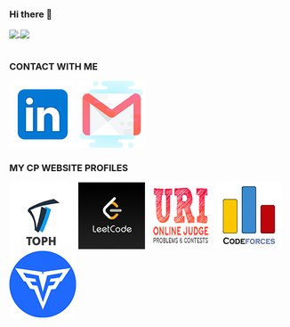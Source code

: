 ### Hi there 👋

<!--
**novojitdas/novojitdas** is a ✨ _special_ ✨ repository because its `README.md` (this file) appears on your GitHub profile.

Here are some ideas to get you started:

- 🔭 I’m currently working on ...
- 🌱 I’m currently learning ...
- 👯 I’m looking to collaborate on ...
- 🤔 I’m looking for help with ...
- 💬 Ask me about ...
- 📫 How to reach me: ...
- 😄 Pronouns: ...
- ⚡ Fun fact: ...
-->


<a href="https://github.com/anuraghazra/github-readme-stats">
  <img align="center" src="https://github-readme-stats.vercel.app/api?username=novojitdas&show_icons=true&theme=chartreuse-dark" />
</a>
<a href="https://github.com/anuraghazra/convoychat">
  <img align="center" src="https://github-readme-stats.vercel.app/api/top-langs/?username=novojitdas&hide=php,html&show_icons=true&theme=chartreuse-dark" />
</a>

#

### CONTACT WITH ME

[![LINKEDIN](icons/linkedin.png)](https://www.linkedin.com/in/novojit-das-346843153/)
[![GMAIL](icons/gmail.png)](mailto:novojitdas@gmail.com)

### MY CP WEBSITE PROFILES
[![TOPH](icons/toph.png)](https://toph.co/u/novojit)
[![LeetCode](icons/leetcode.png)](https://toph.co/u/novojit)
[![URI](icons/uri.png)](https://toph.co/u/novojit)
[![CF](icons/cf.png)](https://toph.co/u/novojit)
[![CS](icons/codesignal.png)](https://toph.co/u/novojit)




